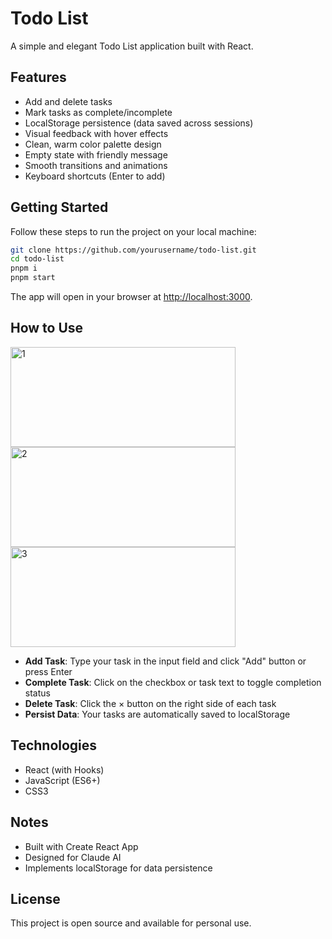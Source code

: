 # Todo List

A simple and elegant Todo List application built with React.

## Features

- Add and delete tasks
- Mark tasks as complete/incomplete
- LocalStorage persistence (data saved across sessions)
- Visual feedback with hover effects
- Clean, warm color palette design
- Empty state with friendly message
- Smooth transitions and animations
- Keyboard shortcuts (Enter to add)

## Getting Started

Follow these steps to run the project on your local machine:

```bash
git clone https://github.com/yourusername/todo-list.git
cd todo-list
pnpm i
pnpm start
```

The app will open in your browser at [http://localhost:3000](http://localhost:3000).


## How to Use

<img width="360" height="160" alt="1" src="https://github.com/user-attachments/assets/938b6be5-b82d-4b87-ada1-e4f3bbefe0dc" />
<img width="360" height="160" alt="2" src="https://github.com/user-attachments/assets/79832261-cecc-44ae-b107-f39f1c3f639d" />
<img width="360" height="160" alt="3" src="https://github.com/user-attachments/assets/1a463e34-8255-4fb1-93ee-1887b4e505be" />

- **Add Task**: Type your task in the input field and click "Add" button or press Enter
- **Complete Task**: Click on the checkbox or task text to toggle completion status
- **Delete Task**: Click the × button on the right side of each task
- **Persist Data**: Your tasks are automatically saved to localStorage

## Technologies

- React (with Hooks)
- JavaScript (ES6+)
- CSS3

## Notes

- Built with Create React App
- Designed for Claude AI
- Implements localStorage for data persistence

## License

This project is open source and available for personal use.
